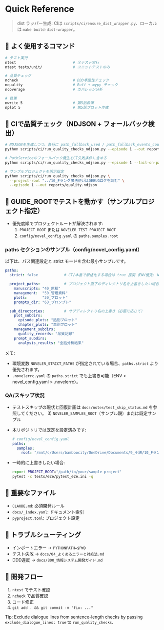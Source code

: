 # Quick Reference

> dist ラッパー生成: CIは `scripts/ci/ensure_dist_wrapper.py`、ローカルは `make build-dist-wrapper`。

## 🚀 よく使用するコマンド
```bash
# テスト実行
ntest                          # 全テスト実行
ntest tests/unit/              # ユニットテストのみ

# 品質チェック
ncheck                         # DDD準拠性チェック
nquality                       # Ruff + mypy チェック
ncoverage                      # カバレッジ分析

# 執筆
nwrite 5                       # 第5話執筆
nplot 5                        # 第5話プロット作成
```

## 🧰 CIで品質チェック（NDJSON + フォールバック検出）
```bash
# NDJSONを生成しつつ、各行に path_fallback_used / path_fallback_events_count を付与
python scripts/ci/run_quality_checks_ndjson.py --episode 1 --out reports/quality.ndjson

# PathServiceのフォールバック発生をCI失敗条件に含める
python scripts/ci/run_quality_checks_ndjson.py --episode 1 --fail-on-path-fallback

# サンプルプロジェクトを明示指定
python scripts/ci/run_quality_checks_ndjson.py \
  --project-root "../10_Fランク魔法使いはDEBUGログを読む" \
  --episode 1 --out reports/quality.ndjson
```

## 🧪 GUIDE_ROOTでテストを動かす（サンプルプロジェクト指定）
- 優先度順でプロジェクトルートが解決されます:
  1) `PROJECT_ROOT` または `NOVELER_TEST_PROJECT_ROOT`
  2) `config/novel_config.yaml` の `paths.samples.root`

### paths セクションのサンプル（config/novel_config.yaml）

以下は、パス関連設定と strict モードを含む最小サンプルです。

```yaml
paths:
  strict: false            # CI/本番で厳格化する場合は true 推奨（ENV優先: NOVELER_STRICT_PATHS）

  project_paths:           # プロジェクト直下のディレクトリ名を上書きしたい場合に使用
    manuscripts: "40_原稿"
    management:  "50_管理資料"
    plots:       "20_プロット"
    prompts_dir: "60_プロンプト"

  sub_directories:         # サブディレクトリ名の上書き（必要に応じて）
    plot_subdirs:
      episode_plots: "話別プロット"
      chapter_plots: "章別プロット"
    management_subdirs:
      quality_records: "品質記録"
    prompt_subdirs:
      analysis_results: "全話分析結果"
```

メモ:
- 環境変数 `NOVELER_STRICT_PATHS` が指定されている場合、`paths.strict` より優先されます。
- `.novelerrc.yaml` の `paths.strict` でも上書き可能（ENV > novel_config.yaml > .novelerrc）。

### QA/スキップ状況
- テストスキップの現状と回復計画は `docs/notes/test_skip_status.md` を参照してください。
  3) `NOVELER_SAMPLES_ROOT`（サンプル親）または既定サンプル

- 本リポジトリでは既定を設定済みです:
  ```yaml
  # config/novel_config.yaml
  paths:
    samples:
      root: "/mnt/c/Users/bamboocity/OneDrive/Documents/9_小説/10_Fランク魔法使いはDEBUGログを読む"
  ```

- 一時的に上書きしたい場合:
  ```bash
  export PROJECT_ROOT="/path/to/your/sample-project"
  pytest -c tests/e2e/pytest_e2e.ini -q
  ```

## 📁 重要なファイル
- `CLAUDE.md`: 必須開発ルール
- `docs/_index.yaml`: ドキュメント索引
- `pyproject.toml`: プロジェクト設定

## 🔧 トラブルシューティング
- インポートエラー → `PYTHONPATH=$PWD`
- テスト失敗 → `docs/04_よくあるエラーと対処法.md`
- DDD違反 → `docs/B00_情報システム開発ガイド.md`

## 🎯 開発フロー
1. `ntest` でテスト確認
2. `ncheck` で品質確認
3. コード修正
4. `git add . && git commit -m "fix: ..."`


Tip: Exclude dialogue lines from sentence-length checks by passing `exclude_dialogue_lines: true` to `run_quality_checks`.
